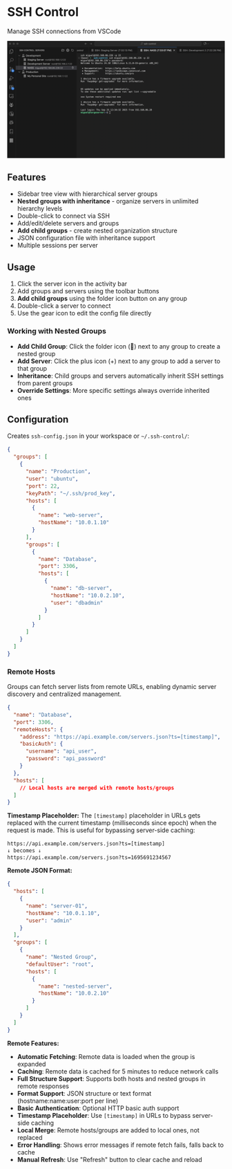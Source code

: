 # SSH Control

Manage SSH connections from VSCode

![screenshot](https://github.com/migueltarga/SSH-Control/blob/main/screenshots/image.png?raw=true)

## Features

- Sidebar tree view with hierarchical server groups
- **Nested groups with inheritance** - organize servers in unlimited hierarchy levels
- Double-click to connect via SSH
- Add/edit/delete servers and groups
- **Add child groups** - create nested organization structure
- JSON configuration file with inheritance support
- Multiple sessions per server

## Usage

1. Click the server icon in the activity bar
2. Add groups and servers using the toolbar buttons
3. **Add child groups** using the folder icon button on any group
4. Double-click a server to connect
5. Use the gear icon to edit the config file directly

### Working with Nested Groups

- **Add Child Group**: Click the folder icon (📁) next to any group to create a nested group
- **Add Server**: Click the plus icon (+) next to any group to add a server to that group  
- **Inheritance**: Child groups and servers automatically inherit SSH settings from parent groups
- **Override Settings**: More specific settings always override inherited ones

## Configuration

Creates `ssh-config.json` in your workspace or `~/.ssh-control/`:

```json
{
  "groups": [
    {
      "name": "Production",
      "user": "ubuntu",
      "port": 22,
      "keyPath": "~/.ssh/prod_key",
      "hosts": [
        {
          "name": "web-server",
          "hostName": "10.0.1.10"
        }
      ],
      "groups": [
        {
          "name": "Database",
          "port": 3306,
          "hosts": [
            {
              "name": "db-server",
              "hostName": "10.0.2.10",
              "user": "dbadmin"
            }
          ]
        }
      ]
    }
  ]
}
```

### Remote Hosts

Groups can fetch server lists from remote URLs, enabling dynamic server discovery and centralized management.

```json
{
  "name": "Database",
  "port": 3306,
  "remoteHosts": {
    "address": "https://api.example.com/servers.json?ts=[timestamp]",
    "basicAuth": {
      "username": "api_user", 
      "password": "api_password"
    }
  },
  "hosts": [
    // Local hosts are merged with remote hosts/groups
  ]
}
```

**Timestamp Placeholder:**
The `[timestamp]` placeholder in URLs gets replaced with the current timestamp (milliseconds since epoch) when the request is made. This is useful for bypassing server-side caching:

```
https://api.example.com/servers.json?ts=[timestamp]
↓ becomes ↓
https://api.example.com/servers.json?ts=1695691234567
```

**Remote JSON Format:**
```json
{
  "hosts": [
    {
      "name": "server-01",
      "hostName": "10.0.1.10",
      "user": "admin"
    }
  ],
  "groups": [
    {
      "name": "Nested Group",
      "defaultUser": "root",
      "hosts": [
        {
          "name": "nested-server",
          "hostName": "10.0.2.10"
        }
      ]
    }
  ]
}
```

**Remote Features:**
- **Automatic Fetching**: Remote data is loaded when the group is expanded
- **Caching**: Remote data is cached for 5 minutes to reduce network calls
- **Full Structure Support**: Supports both hosts and nested groups in remote responses
- **Format Support**: JSON structure or text format (hostname:name:user:port per line)
- **Basic Authentication**: Optional HTTP basic auth support
- **Timestamp Placeholder**: Use `[timestamp]` in URLs to bypass server-side caching
- **Local Merge**: Remote hosts/groups are added to local ones, not replaced
- **Error Handling**: Shows error messages if remote fetch fails, falls back to cache
- **Manual Refresh**: Use "Refresh" button to clear cache and reload

